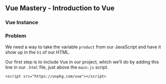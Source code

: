 ## Vue Mastery - Introduction to Vue

### Vue Instance

### Problem

We need a way to take the variable `product` from our JavaScript and have it show up in the `h1` of our HTML.

Our first step is to include Vue in our project, which we’ll do by adding this line in our `.html` file, just above the `main.js` script.

```
<script src="https://unpkg.com/vue"></script>
```
